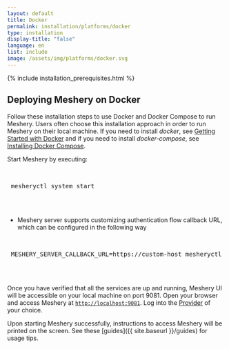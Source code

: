 ```yaml
---
layout: default
title: Docker
permalink: installation/platforms/docker
type: installation
display-title: "false"
language: en
list: include
image: /assets/img/platforms/docker.svg
---
```


{% include installation_prerequisites.html %}

## Deploying Meshery on Docker

Follow these installation steps to use Docker and Docker Compose to run Meshery. Users often choose this installation approach in order to run Meshery on their local machine. If you need to install *docker*, see [Getting Started with Docker](https://docs.docker.com/get-started/) and if you need to install *docker-compose*, see [Installing Docker Compose](https://docs.docker.com/compose/install/). 

Start Meshery by executing:

 <pre class="codeblock-pre">
 <div class="codeblock"><div class="clipboardjs">
 mesheryctl system start
 </div></div>
 </pre>
 - Meshery server supports customizing authentication flow callback URL, which can be configured in the following way
 <pre class="codeblock-pre">
 <div class="codeblock"><div class="clipboardjs">
 MESHERY_SERVER_CALLBACK_URL=https://custom-host mesheryctl system start
 </div></div>
 </pre>

Once you have verified that all the services are up and running, Meshery UI will be accessible on your local machine on port 9081. Open your browser and access Meshery at [`http://localhost:9081`](http://localhost:9081). Log into the [Provider](/extensibility/providers) of your choice.

Upon starting Meshery successfully, instructions to access Meshery will be printed on the screen. See these [guides]({{ site.baseurl }}/guides) for usage tips.
